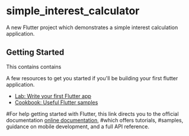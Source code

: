 # simple_interest_calculator

A new Flutter project which demonstrates a simple interest calculation application.

## Getting Started

This contains contains

A few resources to get you started if you'll be building your first flutter application.

- [Lab: Write your first Flutter app](https://flutter.dev/docs/get-started/codelab)
- [Cookbook: Useful Flutter samples](https://flutter.dev/docs/cookbook)

#For help getting started with Flutter, this link directs you to the official documentation
[online documentation](https://flutter.dev/docs), #which offers tutorials,
#samples, guidance on mobile development, and a full API reference.
